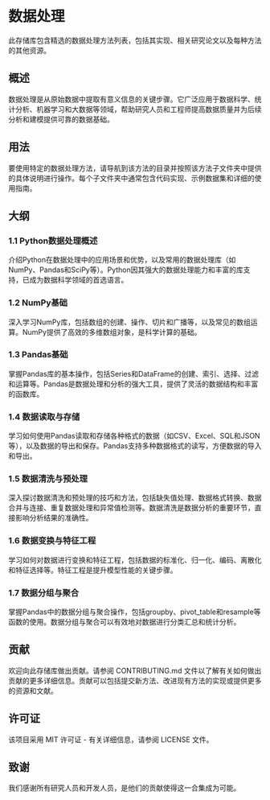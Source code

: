 # 数据处理

此存储库包含精选的数据处理方法列表，包括其实现、相关研究论文以及每种方法的其他资源。

## 概述

数据处理是从原始数据中提取有意义信息的关键步骤。它广泛应用于数据科学、统计分析、机器学习和大数据等领域，帮助研究人员和工程师提高数据质量并为后续分析和建模提供可靠的数据基础。

## 用法

要使用特定的数据处理方法，请导航到该方法的目录并按照该方法子文件夹中提供的具体说明进行操作。每个子文件夹中通常包含代码实现、示例数据集和详细的使用指南。

## 大纲

### 1.1 Python数据处理概述

介绍Python在数据处理中的应用场景和优势，以及常用的数据处理库（如NumPy、Pandas和SciPy等）。Python因其强大的数据处理能力和丰富的库支持，已成为数据科学领域的首选语言。

### 1.2 NumPy基础

深入学习NumPy库，包括数组的创建、操作、切片和广播等，以及常见的数组运算。NumPy提供了高效的多维数组对象，是科学计算的基础。

### 1.3 Pandas基础

掌握Pandas库的基本操作，包括Series和DataFrame的创建、索引、选择、过滤和运算等。Pandas是数据处理和分析的强大工具，提供了灵活的数据结构和丰富的函数库。

### 1.4 数据读取与存储

学习如何使用Pandas读取和存储各种格式的数据（如CSV、Excel、SQL和JSON等），以及数据的导出和保存。Pandas支持多种数据格式的读写，方便数据的导入和导出。

### 1.5 数据清洗与预处理

深入探讨数据清洗和预处理的技巧和方法，包括缺失值处理、数据格式转换、数据合并与连接、重复数据处理和异常值检测等。数据清洗是数据分析的重要环节，直接影响分析结果的准确性。

### 1.6 数据变换与特征工程

学习如何对数据进行变换和特征工程，包括数据的标准化、归一化、编码、离散化和特征选择等。特征工程是提升模型性能的关键步骤。

### 1.7 数据分组与聚合

掌握Pandas中的数据分组与聚合操作，包括groupby、pivot_table和resample等函数的使用。数据分组与聚合可以有效地对数据进行分类汇总和统计分析。

## 贡献

欢迎向此存储库做出贡献。请参阅 CONTRIBUTING.md 文件以了解有关如何做出贡献的更多详细信息。贡献可以包括提交新方法、改进现有方法的实现或提供更多的资源和文献。

## 许可证

该项目采用 MIT 许可证 - 有关详细信息，请参阅 LICENSE 文件。

## 致谢

我们感谢所有研究人员和开发人员，是他们的贡献使得这一合集成为可能。
